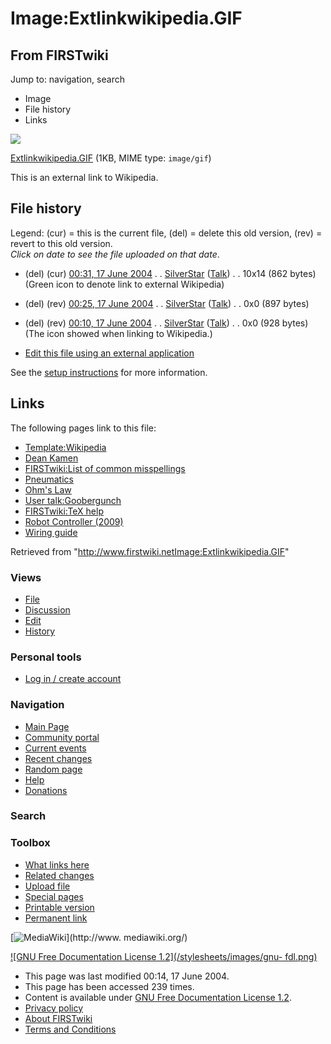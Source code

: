 # Image:Extlinkwikipedia.GIF

## From FIRSTwiki

Jump to: navigation, search

- Image
- File history
- Links

![](/media/c/cb/Extlinkwikipedia.GIF)

[Extlinkwikipedia.GIF](/media/c/cb/Extlinkwikipedia.GIF "Extlinkwikipedia.GIF") (1KB, MIME type: `image/gif`)

This is an external link to Wikipedia.

## File history

Legend: (cur) = this is the current file, (del) = delete this old version, (rev) = revert to this old version.<br>
_Click on date to see the file uploaded on that date_.

- (del) (cur) [00:31, 17 June 2004](/media/c/cb/Extlinkwikipedia.GIF "/media/c/cb/Extlinkwikipedia.GIF") . . [SilverStar](User:SilverStar "User:SilverStar") ([Talk](User_talk:SilverStar "User talk:SilverStar")) . . 10x14 (862 bytes) (Green icon to denote link to external Wikipedia)
- (del) (rev) [00:25, 17 June 2004](/media/archive/c/cb/20040617003141%21Extlinkwikipedia.GIF "/media/archive/c/cb/20040617003141!Extlinkwikipedia.GIF") . . [SilverStar](User:SilverStar "User:SilverStar") ([Talk](User_talk:SilverStar "User talk:SilverStar")) . . 0x0 (897 bytes)
- (del) (rev) [00:10, 17 June 2004](/media/archive/c/cb/20040617002507%21Extlinkwikipedia.GIF "/media/archive/c/cb/20040617002507!Extlinkwikipedia.GIF") . . [SilverStar](User:SilverStar "User:SilverStar") ([Talk](User_talk:SilverStar "User talk:SilverStar")) . . 0x0 (928 bytes) (The icon showed when linking to Wikipedia.)

- [Edit this file using an external application](/index.php?title=Image:Extlinkwikipedia.GIF&action=edit&externaledit=true&mode=file "Image:Extlinkwikipedia.GIF")

See the [setup instructions](http://meta.wikimedia.org/wiki/Help:External_editors "http://meta.wikimedia.org/wiki/Help:External_editors") for more information.

## Links

The following pages link to this file:

- [Template:Wikipedia](Template:Wikipedia "Template:Wikipedia")
- [Dean Kamen](dean-kamen)
- [FIRSTwiki:List of common misspellings](FIRSTwiki:List_of_common_misspellings "FIRSTwiki:List of common misspellings")
- [Pneumatics](pneumatics)
- [Ohm's Law](Ohm%27s_Law "Ohm's Law")
- [User talk:Goobergunch](User_talk:Goobergunch "User talk:Goobergunch")
- [FIRSTwiki:TeX help](FIRSTwiki:TeX_help "FIRSTwiki:TeX help")
- [Robot Controller (2009)](Robot_Controller_%282009%29 "Robot Controller \(2009\)")
- [Wiring guide](Wiring_guide "Wiring guide")

Retrieved from "<http://www.firstwiki.netImage:Extlinkwikipedia.GIF>"

### Views

- [File](Image:Extlinkwikipedia.GIF)
- [Discussion](Image_talk:Extlinkwikipedia.GIF)
- [Edit](/index.php?title=Image:Extlinkwikipedia.GIF&action=edit)
- [History](/index.php?title=Image:Extlinkwikipedia.GIF&action=history)

### Personal tools

- [Log in / create account](/index.php?title=Special:Userlogin&returnto=Image:Extlinkwikipedia.GIF)

[](Main_Page "Main Page")

### Navigation

- [Main Page](Main_Page)
- [Community portal](FIRSTwiki:Community_portal)
- [Current events](Current_events)
- [Recent changes](Special:Recentchanges)
- [Random page](Special:Random)
- [Help](FIRSTwiki:Help)
- [Donations](FIRSTwiki:Site_support)

### Search

### Toolbox

- [What links here](Special:Whatlinkshere/Image:Extlinkwikipedia.GIF)
- [Related changes](Special:Recentchangeslinked/Image:Extlinkwikipedia.GIF)
- [Upload file](Special:Upload)
- [Special pages](Special:Specialpages)
- [Printable version](/index.php?title=Image:Extlinkwikipedia.GIF&printable=yes)
- [Permanent link](/index.php?title=Image:Extlinkwikipedia.GIF&oldid=39226)

[![MediaWiki](/skins/common/images/poweredby_mediawiki_88x31.png)](http://www.
mediawiki.org/)

[![GNU Free Documentation License 1.2](/stylesheets/images/gnu-
fdl.png)](http://www.gnu.org/copyleft/fdl.html)

- This page was last modified 00:14, 17 June 2004.
- This page has been accessed 239 times.
- Content is available under [GNU Free Documentation License 1.2](http://www.gnu.org/copyleft/fdl.html "http://www.gnu.org/copyleft/fdl.html").
- [Privacy policy](FIRSTwiki:Privacy_policy "FIRSTwiki:Privacy policy")
- [About FIRSTwiki](FIRSTwiki:About "FIRSTwiki:About")
- [Terms and Conditions](FIRSTwiki:Terms_and_conditions "FIRSTwiki:Terms and conditions")
